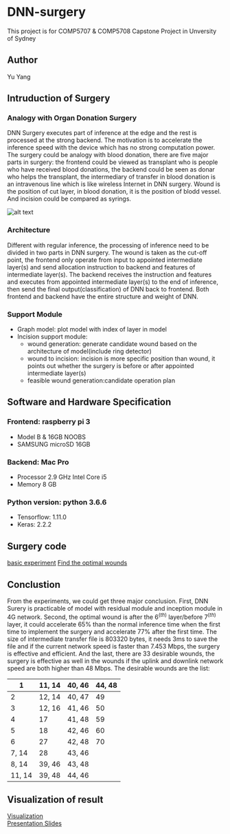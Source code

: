 # DNN-surgery
This project is for COMP5707 & COMP5708 Capstone Project in Unversity of Sydney

## Author
Yu Yang 

## Intruduction of Surgery

### Analogy with Organ Donation Surgery

DNN Surgery executes part of inference at the edge and the rest is processed at the strong backend.
The motivation is to accelerate the inference speed with the device which has no strong computation power. The surgery could be analogy with blood donation, there are five major parts in surgery: the frontend could be viewed as transplant who is people who have received blood donations, the backend could be seen as donar who helps the transplant, the intermediary of transfer in blood donation is an intravenous line which is like wireless Internet in DNN surgery. Wound is the position of cut layer, in blood donation, it is the position of blodd vessel. And incision could be compared as syrings. 

![alt text](https://github.com/yangyuchelsea/DNN-surgery/blob/master/surgery_experiment/result/surgery/analog.png)

### Architecture

Different with regular inference, the processing of inference need to be divided in two parts in DNN surgery. The wound is taken as the cut-off point, the frontend only operate from input to appointed intermediate layer(s) and send allocation instruction to backend and features of intermediate layer(s). The backend receives the instruction and features and executes from appointed intermediate layer(s) to the end of inference, then send the final output(classification) of DNN back to frontend. Both frontend and backend have the entire structure and weight of DNN.


### Support Module

* Graph model: plot model with index of layer in model
* Incision support module:
    * wound generation: generate candidate wound based on the architecture of model(include ring detector)
    * wound to incision: incision is more specific position than wound, it points out whether the surgery is before or after appointed intermediate layer(s)
    * feasible wound generation:candidate operation plan

 
## Software and Hardware Specification


### Frontend: raspberry pi 3

* Model B \& 16GB NOOBS
* SAMSUNG microSD 16GB


### Backend: Mac Pro

* Processor 2.9 GHz Intel Core i5
* Memory 8 GB


### Python version: python 3.6.6

* Tensorflow: 1.11.0
* Keras: 2.2.2



## Surgery code
[basic experiment](https://github.com/yangyuchelsea/DNN-surgery/blob/master/surgery_experiment/code/setup_exp.py)
[Find the optimal wounds](https://github.com/yangyuchelsea/DNN-surgery/blob/master/surgery_experiment/code/surgery_for_resnet50.py)

## Conclustion

From the experiments, we could get three major conclusion. First, DNN Surery is practicable of model with residual module and inception module in 4G network. Second, the optimal wound is after the $6^(th)$ layer/before $7^(th)$ layer, it could accelerate 65\% than the normal inference time when the first time to implement the surgery and accelerate 77\% after the first time. The size of intermediate transfer file is 803320 bytes, it needs 3ms to save the file and if the current network speed is faster than 7.453 Mbps, the surgery is effective and efficient. And the last, there are 33 desirable wounds, the surgery is effective as well in the wounds if the uplink and downlink network speed are both higher than 48 Mbps. The desirable wounds are the list:

1   | 11, 14 | 40, 46 |44, 48|
  --- |   ---  |   ---  | ---  | 
  2   | 12, 14 | 40, 47 |  49  |
  3   | 12, 16 | 41, 46 |  50  |
  4   |   17   | 41, 48 |  59  |
  5   |   18   | 42, 46 |  60  | 
  6   |   27   | 42, 48 |  70  |
7, 14 |   28   | 43, 46 |      |
8, 14 | 39, 46 | 43, 48 |      |
11, 14| 39, 48 | 44, 46 |      |
            
   


## Visualization of result
[Visualization](https://github.com/yangyuchelsea/DNN-surgery/blob/master/surgery_experiment/result/surgery/visual.ipynb)<br/>
[Presentation Slides](https://github.com/yangyuchelsea/DNN-surgery/blob/master/Presentation.pdf)



